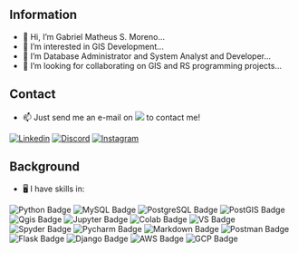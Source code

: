 ## Information 

- 👋 Hi, I’m Gabriel Matheus S. Moreno...
- 👀 I’m interested in GIS Development...
- 📖 I’m Database Administrator and System Analyst and Developer...
- 🤙 I’m looking for collaborating on GIS and RS programming projects...
## Contact
- 📫 Just send me an e-mail on [<img src="https://img.shields.io/badge/Gmail-D14836?style=for-the-badge&logo=gmail&logoColor=white" />](mailto:gmsmoreno@gmail.com)  to contact me!


<a href='https://www.linkedin.com/in/gabriel-matheus-s-moreno-m-sc-77143214b/' target="_blank"><img src='https://img.shields.io/badge/LinkedIn-0077B5?style=for-the-badge&logo=linkedin&logoColor=white' alt='Linkedin'/></a>
<a href='https://discord.com/channels/@gmsmoreno' target="_blank"><img src='https://img.shields.io/badge/Discord-7289DA?style=for-the-badge&logo=discord&logoColor=white' alt='Discord'/></a>
<a href='https://www.instagram.com/gabrielmsmoreno/' target="_blank"><img src='https://img.shields.io/badge/instagram-%23E4405F.svg?&style=for-the-badge&logo=instagram&logoColor=white' alt='Instagram'/></a>



## Background
- 🖥️ I have skills in:

![Python Badge](https://img.shields.io/badge/Python-FFD43B?style=for-the-badge&logo=python&logoColor=darkgreen)
![MySQL Badge](https://img.shields.io/badge/MySQL-00000F?style=for-the-badge&logo=mysql&logoColor=white)
![PostgreSQL Badge](https://img.shields.io/badge/PostgreSQL-316192?style=for-the-badge&logo=postgresql&logoColor=white)
![PostGIS Badge](https://img.shields.io/badge/PostGIS-A1C6EB?style=for-the-badge&logo=postgis&logoColor=white)
![Qgis Badge](https://img.shields.io/badge/qgis-3.16_Hannover-93b023?&style=for-the-badge&logo=qgis&logoColor=white)
![Jupyter Badge](https://img.shields.io/badge/Jupyter-F37626.svg?&style=for-the-badge&logo=Jupyter&logoColor=white)
![Colab Badge](https://img.shields.io/badge/Colab-F9AB00?style=for-the-badge&logo=googlecolab&color=525252)
![VS Badge](https://img.shields.io/badge/Visual_Studio-5C2D91?style=for-the-badge&logo=visual%20studio&logoColor=white)
![Spyder Badge](https://img.shields.io/badge/Spyder-838485?style=for-the-badge&logo=spyder%20ide&logoColor=maroon)
![Pycharm Badge](https://img.shields.io/badge/pycharm-143?style=for-the-badge&logo=pycharm&logoColor=black&color=black&labelColor=green)
![Markdown Badge](https://img.shields.io/badge/Markdown-000000?style=for-the-badge&logo=markdown&logoColor=white)
![Postman Badge](https://img.shields.io/static/v1?style=for-the-badge&message=Postman&color=FF6C37&logo=Postman&logoColor=FFFFFF&label=)
![Flask Badge](https://img.shields.io/badge/flask-%23000.svg?style=for-the-badge&logo=flask&logoColor=white)
![Django Badge](https://img.shields.io/badge/Django-092E20?style=for-the-badge&logo=django&logoColor=green)
![AWS Badge](https://img.shields.io/badge/AWS-232F32?style=for-the-badge&logo=AmazonAWS&logoColor=white)
![GCP Badge](https://img.shields.io/badge/google_cloud-4285F4?style=for-the-badge&logo=googlecloud&logoColor=white)










